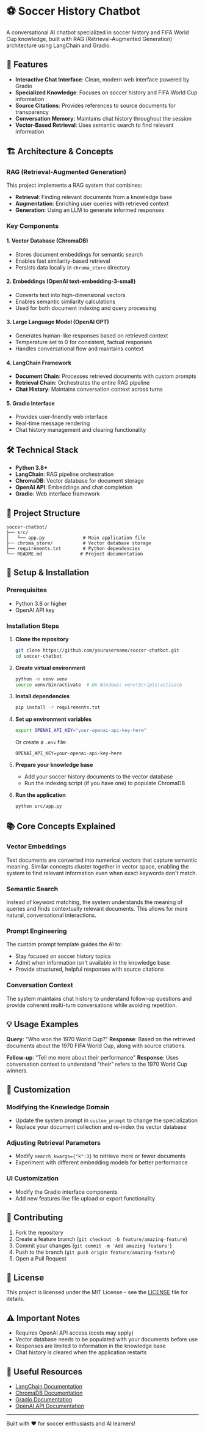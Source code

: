 # ⚽ Soccer History Chatbot

A conversational AI chatbot specialized in soccer history and FIFA World Cup knowledge, built with RAG (Retrieval-Augmented Generation) architecture using LangChain and Gradio.

## 🌟 Features

- **Interactive Chat Interface**: Clean, modern web interface powered by Gradio
- **Specialized Knowledge**: Focuses on soccer history and FIFA World Cup information
- **Source Citations**: Provides references to source documents for transparency
- **Conversation Memory**: Maintains chat history throughout the session
- **Vector-Based Retrieval**: Uses semantic search to find relevant information

## 🏗️ Architecture & Concepts

### RAG (Retrieval-Augmented Generation)
This project implements a RAG system that combines:
- **Retrieval**: Finding relevant documents from a knowledge base
- **Augmentation**: Enriching user queries with retrieved context
- **Generation**: Using an LLM to generate informed responses

### Key Components

#### 1. **Vector Database (ChromaDB)**
- Stores document embeddings for semantic search
- Enables fast similarity-based retrieval
- Persists data locally in `chroma_store` directory

#### 2. **Embeddings (OpenAI text-embedding-3-small)**
- Converts text into high-dimensional vectors
- Enables semantic similarity calculations
- Used for both document indexing and query processing

#### 3. **Large Language Model (OpenAI GPT)**
- Generates human-like responses based on retrieved context
- Temperature set to 0 for consistent, factual responses
- Handles conversational flow and maintains context

#### 4. **LangChain Framework**
- **Document Chain**: Processes retrieved documents with custom prompts
- **Retrieval Chain**: Orchestrates the entire RAG pipeline
- **Chat History**: Maintains conversation context across turns

#### 5. **Gradio Interface**
- Provides user-friendly web interface
- Real-time message rendering
- Chat history management and clearing functionality

## 🛠️ Technical Stack

- **Python 3.8+**
- **LangChain**: RAG pipeline orchestration
- **ChromaDB**: Vector database for document storage
- **OpenAI API**: Embeddings and chat completion
- **Gradio**: Web interface framework

## 📁 Project Structure

```
soccer-chatbot/
├── src/
│   └── app.py              # Main application file
├── chroma_store/           # Vector database storage
├── requirements.txt        # Python dependencies
└── README.md              # Project documentation
```

## 🚀 Setup & Installation

### Prerequisites
- Python 3.8 or higher
- OpenAI API key

### Installation Steps

1. **Clone the repository**
   ```bash
   git clone https://github.com/yourusername/soccer-chatbot.git
   cd soccer-chatbot
   ```

2. **Create virtual environment**
   ```bash
   python -m venv venv
   source venv/bin/activate  # On Windows: venv\Scripts\activate
   ```

3. **Install dependencies**
   ```bash
   pip install -r requirements.txt
   ```

4. **Set up environment variables**
   ```bash
   export OPENAI_API_KEY="your-openai-api-key-here"
   ```
   
   Or create a `.env` file:
   ```
   OPENAI_API_KEY=your-openai-api-key-here
   ```

5. **Prepare your knowledge base**
   - Add your soccer history documents to the vector database
   - Run the indexing script (if you have one) to populate ChromaDB

6. **Run the application**
   ```bash
   python src/app.py
   ```

## 📚 Core Concepts Explained

### Vector Embeddings
Text documents are converted into numerical vectors that capture semantic meaning. Similar concepts cluster together in vector space, enabling the system to find relevant information even when exact keywords don't match.

### Semantic Search
Instead of keyword matching, the system understands the meaning of queries and finds contextually relevant documents. This allows for more natural, conversational interactions.

### Prompt Engineering
The custom prompt template guides the AI to:
- Stay focused on soccer history topics
- Admit when information isn't available in the knowledge base
- Provide structured, helpful responses with source citations

### Conversation Context
The system maintains chat history to understand follow-up questions and provide coherent multi-turn conversations while avoiding repetition.

## 💡 Usage Examples

**Query**: "Who won the 1970 World Cup?"
**Response**: Based on the retrieved documents about the 1970 FIFA World Cup, along with source citations.

**Follow-up**: "Tell me more about their performance"
**Response**: Uses conversation context to understand "their" refers to the 1970 World Cup winners.

## 🔧 Customization

### Modifying the Knowledge Domain
- Update the system prompt in `custom_prompt` to change the specialization
- Replace your document collection and re-index the vector database

### Adjusting Retrieval Parameters
- Modify `search_kwargs={"k":3}` to retrieve more or fewer documents
- Experiment with different embedding models for better performance

### UI Customization
- Modify the Gradio interface components
- Add new features like file upload or export functionality

## 🤝 Contributing

1. Fork the repository
2. Create a feature branch (`git checkout -b feature/amazing-feature`)
3. Commit your changes (`git commit -m 'Add amazing feature'`)
4. Push to the branch (`git push origin feature/amazing-feature`)
5. Open a Pull Request

## 📝 License

This project is licensed under the MIT License - see the [LICENSE](LICENSE) file for details.

## ⚠️ Important Notes

- Requires OpenAI API access (costs may apply)
- Vector database needs to be populated with your documents before use
- Responses are limited to information in the knowledge base
- Chat history is cleared when the application restarts

## 🔗 Useful Resources

- [LangChain Documentation](https://python.langchain.com/)
- [ChromaDB Documentation](https://docs.trychroma.com/)
- [Gradio Documentation](https://gradio.app/docs/)
- [OpenAI API Documentation](https://platform.openai.com/docs/)

---

Built with ❤️ for soccer enthusiasts and AI learners!